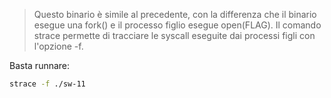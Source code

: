 > Questo binario è simile al precedente, con la differenza che il binario esegue una fork() e il processo figlio esegue open(FLAG). Il comando strace permette di tracciare le syscall eseguite dai processi figli con l'opzione -f.

Basta runnare:
```bash
strace -f ./sw-11
```
